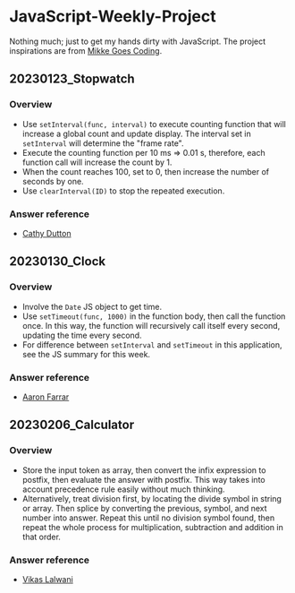 # JavaScript-Weekly-Project

Nothing much; just to get my hands dirty with JavaScript. The project
inspirations are from [Mikke Goes
Coding](https://mikkegoes.com/javascript-projects-for-beginners/).

## 20230123_Stopwatch

### Overview

- Use `setInterval(func, interval)` to execute counting function that will
  increase a global count and update display. The interval set in `setInterval`
  will determine the "frame rate".
- Execute the counting function per 10 ms => 0.01 s, therefore, each function
  call will increase the count by 1.
- When the count reaches 100, set to 0, then increase the number of seconds by
  one.
- Use `clearInterval(ID)` to stop the repeated execution.

### Answer reference

- [Cathy Dutton](https://codepen.io/cathydutton/pen/xxpOOw)

## 20230130_Clock

### Overview

- Involve the `Date` JS object to get time.
- Use `setTimeout(func, 1000)` in the function body, then call the function
  once. In this way, the function will recursively call itself every second,
  updating the time every second.
- For difference between `setInterval` and `setTimeout` in this application, see
  the JS summary for this week.

### Answer reference

- [Aaron Farrar](https://codepen.io/afarrar/pen/JRaEjP)

## 20230206_Calculator

### Overview

- Store the input token as array, then convert the infix expression to postfix,
  then evaluate the answer with postfix. This way takes into account precedence
  rule easily without much thinking.
- Alternatively, treat division first, by locating the divide symbol in string
  or array. Then splice by converting the previous, symbol, and next number into
  answer. Repeat this until no division symbol found, then repeat the whole
  process for multiplication, subtraction and addition in that order.

### Answer reference

- [Vikas Lalwani](https://codepen.io/lalwanivikas/details/eZxjqo)
